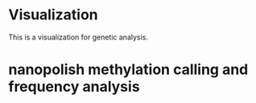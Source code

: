 # Visualization
This is a visualization for genetic analysis.
# nanopolish methylation calling and frequency analysis

